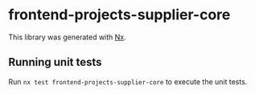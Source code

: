 # frontend-projects-supplier-core

This library was generated with [Nx](https://nx.dev).

## Running unit tests

Run `nx test frontend-projects-supplier-core` to execute the unit tests.
